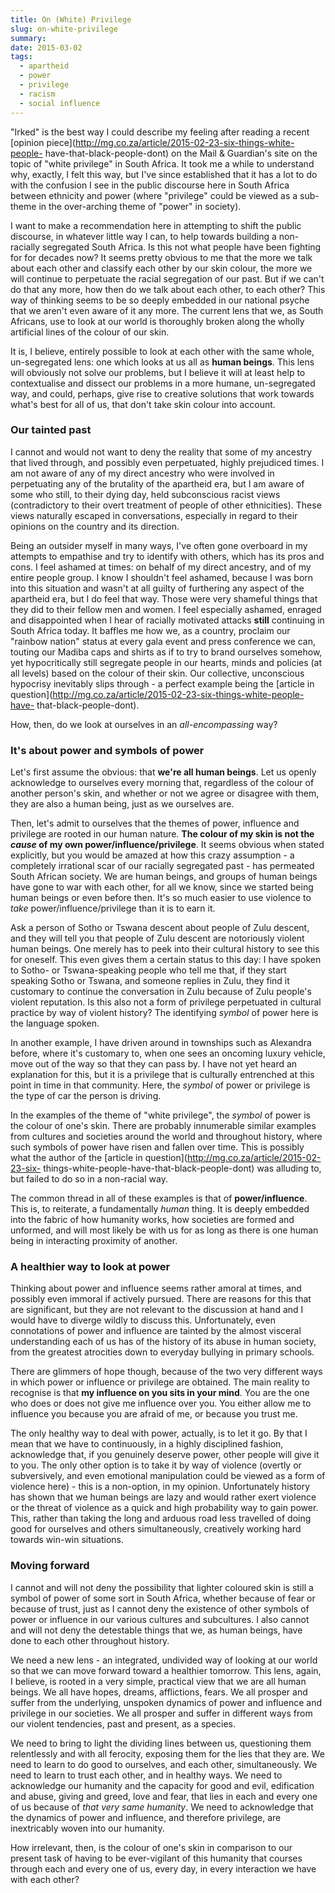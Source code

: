 ```yaml
---
title: On (White) Privilege
slug: on-white-privilege
summary:
date: 2015-03-02
tags:
  - apartheid
  - power
  - privilege
  - racism
  - social influence
---
```

"Irked" is the best way I could describe my feeling after reading a recent
[opinion piece](http://mg.co.za/article/2015-02-23-six-things-white-people-
have-that-black-people-dont) on the Mail &amp; Guardian's site on the topic of
"white privilege" in South Africa. It took me a while to understand why,
exactly, I felt this way, but I've since established that it has a lot to do
with the confusion I see in the public discourse here in South Africa between
ethnicity and power (where "privilege" could be viewed as a sub-theme in the
over-arching theme of "power" in society).

I want to make a recommendation here in attempting to shift the public
discourse, in whatever little way I can, to help towards building a non-
racially segregated South Africa. Is this not what people have been fighting
for for decades now? It seems pretty obvious to me that the more we talk about
each other and classify each other by our skin colour, the more we will
continue to perpetuate the racial segregation of our past. But if we can't do
that any more, how then do we talk about each other, to each other? This way
of thinking seems to be so deeply embedded in our national psyche that we
aren't even aware of it any more. The current lens that we, as South Africans,
use to look at our world is thoroughly broken along the wholly artificial
lines of the colour of our skin.

It is, I believe, entirely possible to look at each other with the same whole,
un-segregated lens: one which looks at us all as **human beings**. This lens
will obviously not solve our problems, but I believe it will at least help to
contextualise and dissect our problems in a more humane, un-segregated way,
and could, perhaps, give rise to creative solutions that work towards what's
best for all of us, that don't take skin colour into account.



###  Our tainted past

I cannot and would not want to deny the reality that some of my ancestry that
lived through, and possibly even perpetuated, highly prejudiced times. I am
not aware of any of my direct ancestry who were involved in perpetuating any
of the brutality of the apartheid era, but I am aware of some who still, to
their dying day, held subconscious racist views (contradictory to their overt
treatment of people of other ethnicities). These views naturally escaped in
conversations, especially in regard to their opinions on the country and its
direction.

Being an outsider myself in many ways, I've often gone overboard in my
attempts to empathise and try to identify with others, which has its pros and
cons. I feel ashamed at times: on behalf of my direct ancestry, and of my
entire people group. I know I shouldn't feel ashamed, because I was born into
this situation and wasn't at all guilty of furthering any aspect of the
apartheid era, but I do feel that way. Those were very shameful things that
they did to their fellow men and women. I feel especially ashamed, enraged and
disappointed when I hear of racially motivated attacks **still** continuing in
South Africa today. It baffles me how we, as a country, proclaim our "rainbow
nation" status at every gala event and press conference we can, touting our
Madiba caps and shirts as if to try to brand ourselves somehow, yet
hypocritically still segregate people in our hearts, minds and policies (at
all levels) based on the colour of their skin. Our collective, unconscious
hypocrisy inevitably slips through - a perfect example being the [article in
question](http://mg.co.za/article/2015-02-23-six-things-white-people-have-
that-black-people-dont).

How, then, do we look at ourselves in an _all-encompassing_ way?



###  It's about power and symbols of power

Let's first assume the obvious: that **we're all human beings**. Let us openly
acknowledge to ourselves every morning that, regardless of the colour of
another person's skin, and whether or not we agree or disagree with them, they
are also a human being, just as we ourselves are.

Then, let's admit to ourselves that the themes of power, influence and
privilege are rooted in our human nature. **The colour of my skin is not the
_cause_ of my own power/influence/privilege**. It seems obvious when stated
explicitly, but you would be amazed at how this crazy assumption - a
completely irrational scar of our racially segregated past - has permeated
South African society. We are human beings, and groups of human beings have
gone to war with each other, for all we know, since we started being human
beings or even before then. It's so much easier to use violence to _take_
power/influence/privilege than it is to earn it.

Ask a person of Sotho or Tswana descent about people of Zulu descent, and they
will tell you that people of Zulu descent are notoriously violent human
beings. One merely has to peek into their cultural history to see this for
oneself. This even gives them a certain status to this day: I have spoken to
Sotho- or Tswana-speaking people who tell me that, if they start speaking
Sotho or Tswana, and someone replies in Zulu, they find it customary to
continue the conversation in Zulu because of Zulu people's violent reputation.
Is this also not a form of privilege perpetuated in cultural practice by way
of violent history? The identifying _symbol_ of power here is the language
spoken.

In another example, I have driven around in townships such as Alexandra
before, where it's customary to, when one sees an oncoming luxury vehicle,
move out of the way so that they can pass by. I have not yet heard an
explanation for this, but it is a privilege that is culturally entrenched at
this point in time in that community. Here, the _symbol_ of power or privilege
is the type of car the person is driving.

In the examples of the theme of "white privilege", the _symbol_ of power is
the colour of one's skin. There are probably innumerable similar examples from
cultures and societies around the world and throughout history, where such
symbols of power have risen and fallen over time. This is possibly what the
author of the [article in question](http://mg.co.za/article/2015-02-23-six-
things-white-people-have-that-black-people-dont) was alluding to, but failed
to do so in a non-racial way.

The common thread in all of these examples is that of **power/influence**.
This is, to reiterate, a fundamentally _human_ thing. It is deeply embedded
into the fabric of how humanity works, how societies are formed and unformed,
and will most likely be with us for as long as there is one human being in
interacting proximity of another.



###  A healthier way to look at power

Thinking about power and influence seems rather amoral at times, and possibly
even immoral if actively pursued. There are reasons for this that are
significant, but they are not relevant to the discussion at hand and I would
have to diverge wildly to discuss this. Unfortunately, even connotations of
power and influence are tainted by the almost visceral understanding each of
us has of the history of its abuse in human society, from the greatest
atrocities down to everyday bullying in primary schools.

There are glimmers of hope though, because of the two very different ways in
which power or influence or privilege are obtained. The main reality to
recognise is that **my influence on you sits in your mind**. You are the one
who does or does not give me influence over you. You either allow me to
influence you because you are afraid of me, or because you trust me.

The only healthy way to deal with power, actually, is to let it go. By that I
mean that we have to continuously, in a highly disciplined fashion,
acknowledge that, if you genuinely deserve power, other people will give it to
you. The only other option is to take it by way of violence (overtly or
subversively, and even emotional manipulation could be viewed as a form of
violence here) - this is a non-option, in my opinion. Unfortunately history
has shown that we human beings are lazy and would rather exert violence or the
threat of violence as a quick and high probability way to gain power. This,
rather than taking the long and arduous road less travelled of doing good for
ourselves and others simultaneously, creatively working hard towards win-win
situations.



###  Moving forward

I cannot and will not deny the possibility that lighter coloured skin is still
a symbol of power of some sort in South Africa, whether because of fear or
because of trust, just as I cannot deny the existence of other symbols of
power or influence in our various cultures and subcultures. I also cannot and
will not deny the detestable things that we, as human beings, have done to
each other throughout history.

We need a new lens - an integrated, undivided way of looking at our world so
that we can move forward toward a healthier tomorrow. This lens, again, I
believe, is rooted in a very simple, practical view that we are all human
beings. We all have hopes, dreams, afflictions, fears. We all prosper and
suffer from the underlying, unspoken dynamics of power and influence and
privilege in our societies. We all prosper and suffer in different ways from
our violent tendencies, past and present, as a species.

We need to bring to light the dividing lines between us, questioning them
relentlessly and with all ferocity, exposing them for the lies that they are.
We need to learn to do good to ourselves, and each other, simultaneously. We
need to learn to trust each other, and in healthy ways. We need to acknowledge
our humanity and the capacity for good and evil, edification and abuse, giving
and greed, love and fear, that lies in each and every one of us because of
_that very same humanity_. We need to acknowledge that the dynamics of power
and influence, and therefore privilege, are inextricably woven into our
humanity.

How irrelevant, then, is the colour of one's skin in comparison to our present
task of having to be ever-vigilant of this humanity that courses through each
and every one of us, every day, in every interaction we have with each other?
